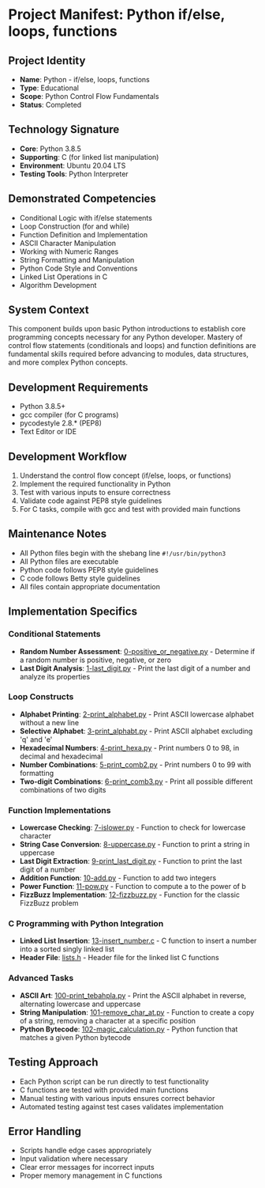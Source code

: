 # Project Manifest: Python if/else, loops, functions

## Project Identity
- **Name**: Python - if/else, loops, functions
- **Type**: Educational
- **Scope**: Python Control Flow Fundamentals
- **Status**: Completed

## Technology Signature
- **Core**: Python 3.8.5
- **Supporting**: C (for linked list manipulation)
- **Environment**: Ubuntu 20.04 LTS
- **Testing Tools**: Python Interpreter

## Demonstrated Competencies
- Conditional Logic with if/else statements
- Loop Construction (for and while)
- Function Definition and Implementation
- ASCII Character Manipulation
- Working with Numeric Ranges
- String Formatting and Manipulation
- Python Code Style and Conventions
- Linked List Operations in C
- Algorithm Development

## System Context
This component builds upon basic Python introductions to establish core programming concepts necessary for any Python developer. Mastery of control flow statements (conditionals and loops) and function definitions are fundamental skills required before advancing to modules, data structures, and more complex Python concepts.

## Development Requirements
- Python 3.8.5+
- gcc compiler (for C programs)
- pycodestyle 2.8.* (PEP8)
- Text Editor or IDE

## Development Workflow
1. Understand the control flow concept (if/else, loops, or functions)
2. Implement the required functionality in Python
3. Test with various inputs to ensure correctness
4. Validate code against PEP8 style guidelines
5. For C tasks, compile with gcc and test with provided main functions

## Maintenance Notes
- All Python files begin with the shebang line `#!/usr/bin/python3`
- All Python files are executable
- Python code follows PEP8 style guidelines
- C code follows Betty style guidelines
- All files contain appropriate documentation

## Implementation Specifics

### Conditional Statements
- **Random Number Assessment**: [0-positive_or_negative.py](./0-positive_or_negative.py) - Determine if a random number is positive, negative, or zero
- **Last Digit Analysis**: [1-last_digit.py](./1-last_digit.py) - Print the last digit of a number and analyze its properties

### Loop Constructs
- **Alphabet Printing**: [2-print_alphabet.py](./2-print_alphabet.py) - Print ASCII lowercase alphabet without a new line
- **Selective Alphabet**: [3-print_alphabt.py](./3-print_alphabt.py) - Print ASCII alphabet excluding 'q' and 'e'
- **Hexadecimal Numbers**: [4-print_hexa.py](./4-print_hexa.py) - Print numbers 0 to 98, in decimal and hexadecimal
- **Number Combinations**: [5-print_comb2.py](./5-print_comb2.py) - Print numbers 0 to 99 with formatting
- **Two-digit Combinations**: [6-print_comb3.py](./6-print_comb3.py) - Print all possible different combinations of two digits

### Function Implementations
- **Lowercase Checking**: [7-islower.py](./7-islower.py) - Function to check for lowercase character
- **String Case Conversion**: [8-uppercase.py](./8-uppercase.py) - Function to print a string in uppercase
- **Last Digit Extraction**: [9-print_last_digit.py](./9-print_last_digit.py) - Function to print the last digit of a number
- **Addition Function**: [10-add.py](./10-add.py) - Function to add two integers
- **Power Function**: [11-pow.py](./11-pow.py) - Function to compute a to the power of b
- **FizzBuzz Implementation**: [12-fizzbuzz.py](./12-fizzbuzz.py) - Function for the classic FizzBuzz problem

### C Programming with Python Integration
- **Linked List Insertion**: [13-insert_number.c](./13-insert_number.c) - C function to insert a number into a sorted singly linked list
- **Header File**: [lists.h](./lists.h) - Header file for the linked list C functions

### Advanced Tasks
- **ASCII Art**: [100-print_tebahpla.py](./100-print_tebahpla.py) - Print the ASCII alphabet in reverse, alternating lowercase and uppercase
- **String Manipulation**: [101-remove_char_at.py](./101-remove_char_at.py) - Function to create a copy of a string, removing a character at a specific position
- **Python Bytecode**: [102-magic_calculation.py](./102-magic_calculation.py) - Python function that matches a given Python bytecode

## Testing Approach
- Each Python script can be run directly to test functionality
- C functions are tested with provided main functions
- Manual testing with various inputs ensures correct behavior
- Automated testing against test cases validates implementation

## Error Handling
- Scripts handle edge cases appropriately
- Input validation where necessary
- Clear error messages for incorrect inputs
- Proper memory management in C functions